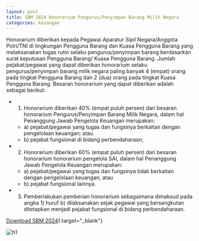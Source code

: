 ```yaml
---
layout: post
title: SBM 2024 Honorarium Pengurus/Penyimpan Barang Milik Negara
categories: keuangan
---
```


Honorarium diberikan kepada Pegawai Aparatur Sipil Negara/Anggota Polri/TNI di lingkungan Pengguna Barang dan Kuasa Pengguna Barang yang melaksanakan tugas rutin selaku pengurus/penyimpan barang berdasarkan surat keputusan Pengguna Barang/ Kuasa Pengguna Barang.
Jumlah pejabat/pegawai yang dapat diberikan honorarium selaku pengurus/penyimpan barang milik negara paling banyak 4 (empat) orang pada tingkat Pengguna Barang dan 2 (dua) orang pada tingkat Kuasa Pengguna Barang.
Besaran honorarium yang dapat diberikan adalah sebagai berikut:
- 1) Honorarium diberikan 40% (empat puluh persen) dari besaran honorarium Pengurus/Penyimpan Barang Milik Negara, dalam hal Penanggung Jawab Pengelola Keuangan merupakan:
   - a) pejabat/pegawai yang tugas dan fungsinya berkaitan dengan pengelolaan keuangan; atau
   - b) pejabat fungsional di bidang perbendaharaan;
- 2) Honorarium diberikan 60% (empat puluh persen) dari besaran honorarium honorarium pengelola SAI, dalam hal Penanggung Jawab Pengelola Keuangan merupakan:
   - a) pejabat/pegawai yang tugas dan fungsinya tidak berkaitan dengan pengelolaan keuangan; atau
   - b) pejabat fungsional lainnya.
- 3) Pemberlakukan pemberian honorarium sebagaimana dimaksud pada angka 1) huruf b) dilaksanakan sejak pegawai yang bersangkutan ditetapkan menjadi pejabat fungsional di bidang perbendaharaan.

[Download SBM 2024](https://jdih.kemenkeu.go.id/download/8be2507a-7c39-480f-b271-88e74e59e272/2023pmkeuangan049.pdf){:target="_blank"}

![h1](https://blogger.googleusercontent.com/img/b/R29vZ2xl/AVvXsEgmBFXqe4gmgZhIW-j1kb_yumxQ3f9Pb_KxoQW3gyopbybH4GlNdRtJAZojmKi4jBSUG2nb-BtYNn62H1IQnUhg1GbU4mkB-pxlHefS8aLXlkUYMdlAZdhQS35kT3rhIceSB3N23SiOkDMIcIxyOOvacPgIQ6A8yCtZElK-cwEYGzpBIw/s1600/sbm_2024_1_Page_05.jpg)

